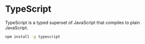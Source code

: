 # TypeScript

TypeScript is a typed superset of JavaScript that compiles to plain JavaScript.

```sh
npm install -g typescript
```
